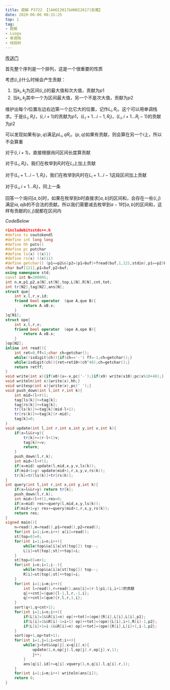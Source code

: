 ```yaml
---
title: 题解 P3722 【[AHOI2017&HNOI2017]影魔】
date: 2020-06-06 08:31:25
top: 1
tag: 
- 题解
- Luogu
- 单调栈
- 线段树
---
```

[传送门](https://www.luogu.org/problem/P3722)

首先整个序列是一个排列，这是一个很重要的性质

考虑$(i,j)$什么时候会产生贡献：

1. 当$k_i,k_j$为区间$(i,j)$的最大值和次大值，贡献为$p1$
2. 当$k_i,k_j$其中一个为区间最大值，另一个不是次大值，贡献为$p2$

维护出每个$i$位置左边右边第一个比它大的位置，记作$L_i,R_i$，这个可以用单调栈求。于是$(L_i,R_i)$，$(i,i+1)$的贡献为$p1$，$(L_i+1...i-1,R_i)$，$(L_i,i+1...R_i-1)$的贡献为$p2$

可以发现如果有$(p,q)$满足$pL_i,qR_i$，$(p,q)$如果有贡献，则会算在另一个$i$上，所以不会算重

对于$(i,i+1)$，直接根据询问区间长度算贡献

对于$(L_i,R_i)$，我们在枚举到$R_i$时在$L_i$上加上贡献

对于$(L_i+1...i-1,R_i)$，我们在枚举到$R_i$时在$L_i+1...i-1$这段区间加上贡献

对于$(L_i,i+1...R_i)$，同上一条

回答一个询问$[a,b]$时，如果在枚举到$b$时直接求$[a,b]$的区间和，会存在一些$(i,j)$满足$ia,ajb$的不合法的贡献。所以我们需要减去枚举到$a-1$时$[a,b]$的区间和，这样有贡献的$(i,j)$就都在区间内

$Code Below$
```cpp
#includebitsstdc++.h
#define ts coutokendl
#define int long long
#define hh puts()
#define pc putchar
#define ls(x) ((x)1)
#define rs(x) ((x)11)
#define getchar() (p1==p2&&(p2=(p1=buf)+fread(buf,1,121,stdin),p1==p2)EOFp1++)
char buf[121],p1=buf,p2=buf;
using namespace std;
const int N=200005;
int n,m,p1,p2,a[N],st[N],top,L[N],R[N],cnt,tot;
int tr[N2],tag[N2],ans[N];
struct que{
	int x,l,r,v,id;
	friend bool operator  (que A,que B){
		return A.xB.x;
	}
}q[N1];
struct ope{
	int x,l,r,v;
	friend bool operator  (ope A,ope B){
		return A.xB.x;
	}
}op[N2];
inline int read(){
    int ret=0,ff=1;char ch=getchar();
    while(!isdigit(ch)){if(ch=='-') ff=-1;ch=getchar();}
    while(isdigit(ch)){ret=ret10+(ch^48);ch=getchar();}
    return retff;
}
void write(int x){if(x0){x=-x,pc('-');}if(x9) write(x10);pc(x%10+48);}
void writeln(int x){write(x),hh;}
void writesp(int x){write(x),pc(' ');}
void push_down(int l,int r,int k){
	int mid=(l+r)1;
	tag[ls(k)]+=tag[k];
	tag[rs(k)]+=tag[k];
	tr[ls(k)]+=tag[k](mid-l+1);
	tr[rs(k)]+=tag[k](r-mid);
	tag[k]=0;
}
void update(int l,int r,int x,int y,int v,int k){
	if(x=l&&r=y){
		tr[k]+=(r-l+1)v;
		tag[k]+=v;
		return;
	}
	push_down(l,r,k);
	int mid=(l+r)1;
	if(x=mid) update(l,mid,x,y,v,ls(k));
	if(mid+1=y) update(mid+1,r,x,y,v,rs(k));
	tr[k]=tr[ls(k)]+tr[rs(k)];
}
int query(int l,int r,int x,int y,int k){
	if(x=l&&r=y) return tr[k];
	push_down(l,r,k);
	int mid=(l+r)1,res=0;
	if(x=mid) res+=query(l,mid,x,y,ls(k));
	if(mid+1=y) res+=query(mid+1,r,x,y,rs(k));
	return res;
}
signed main(){
	n=read(),m=read(),p1=read(),p2=read();
	for(int i=1;i=n;i++) a[i]=read();
	st[top=0]=0;
	for(int i=1;i=n;i++){
		while(top&&a[i]a[st[top]]) top--;
		L[i]=st[top];st[++top]=i;
	}
	st[top=0]=n+1;
	for(int i=n;i=1;i--){
		while(top&&a[i]a[st[top]]) top--;
		R[i]=st[top];st[++top]=i;
	}
	for(int i=1;i=m;i++){
		int l=read(),r=read();ans[i]=(r-l)p1;(i,i+1)的贡献 
		q[++cnt]=(que){l-1,l,r,-1,i};
		q[++cnt]=(que){r,l,r,1,i};
	}
	sort(q+1,q+cnt+1);
	for(int i=1;i=n;i++){
		if(L[i]=1&&R[i]=n) op[++tot]=(ope){R[i],L[i],L[i],p1};
		if(L[i]=1&&R[i]-1=i+1) op[++tot]=(ope){L[i],i+1,R[i]-1,p2};
		if(L[i]+1=i-1&&R[i]=n) op[++tot]=(ope){R[i],L[i]+1,i-1,p2};
	}
	sort(op+1,op+tot+1);
	for(int i=1,j=1;i=cnt;i++){
		while(j=tot&&op[j].x=q[i].x){
			update(1,n,op[j].l,op[j].r,op[j].v,1);
			j++;
		}
		ans[q[i].id]+=q[i].vquery(1,n,q[i].l,q[i].r,1);
	}
	for(int i=1;i=m;i++) writeln(ans[i]);
    return 0;
}
```
